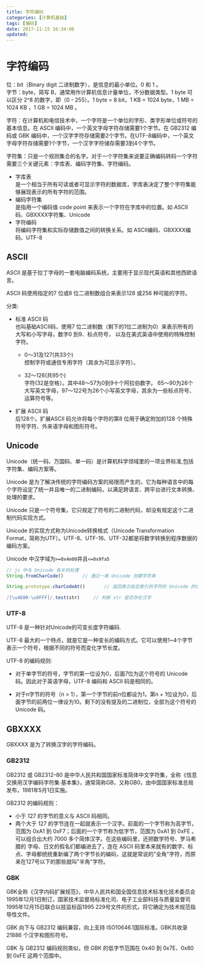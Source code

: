 ```yaml
---
title: 字符编码
categories: [计算机基础]
tags: [编码]
date: 2017-11-15 16:34:08
updated:
---
```


# 字符编码
位：bit（Binary digit 二进制数字），是信息的最小单位。0 和 1 。  
字节：byte，简写 B，通常用作计算机信息计量单位，不分数据类型。1 byte 可以区分 2^8 的数字，即（0 - 255）。1 byte = 8 bit，1 KB = 1024 byte，1 MB = 1024  KB ，1 GB = 1024 MB 。

字符：在计算机和电信技术中，一个字符是一个单位的字形、类字形单位或符号的基本信息。在 ASCII 编码中，一个英文字母字符存储需要1个字节。在 GB2312 编码或 GBK 编码中，一个汉字字符存储需要2个字节。在UTF-8编码中，一个英文字母字符存储需要1个字节，一个汉字字符储存需要3到4个字节。

字符集：只是一个规则集合的名字。对于一个字符集来说要正确编码转码一个字符需要三个关键元素：字库表、编码字符集、字符编码。
* 字库表  
    是一个相当于所有可读或者可显示字符的数据库，字库表决定了整个字符集能够展现表示的所有字符的范围。
* 编码字符集  
    是指用一个编码值 code point 来表示一个字符在字库中的位置。如 ASCII码、GBXXXX字符集、Unicode
* 字符编码   
    将编码字符集和实际存储数值之间的转换关系。如 ASCII编码、GBXXXX编码、UTF-8

## ASCII    
ASCII 是基于拉丁字母的一套电脑编码系统，主要用于显示现代英语和其他西欧语言。

ASCII 码使用指定的7 位或8 位二进制数组合来表示128 或256 种可能的字符。

分类:
* 标准 ASCII 码  
也叫基础ASCII码，使用7 位二进制数（剩下的1位二进制为0）来表示所有的大写和小写字母，数字0 到9、标点符号， 以及在美式英语中使用的特殊控制字符。
    * 0～31及127(共33个)   
    控制字符或通信专用字符（其余为可显示字符）。

    * 32～126(共95个)  
    字符(32是空格）。其中48～57为0到9十个阿拉伯数字。
65～90为26个大写英文字母，97～122号为26个小写英文字母，其余为一些标点符号、运算符号等。

* 扩展 ASCII 码   
后128个。扩展ASCII 码允许将每个字符的第8 位用于确定附加的128 个特殊符号字符、外来语字母和图形符号。

## Unicode
Unicode（统一码、万国码、单一码）是计算机科学领域里的一项业界标准,包括字符集、编码方案等。

Unicode 是为了解决传统的字符编码方案的局限而产生的，它为每种语言中的每个字符设定了统一并且唯一的二进制编码，以满足跨语言、跨平台进行文本转换、处理的要求。

Unicode 只是一个符号集，它只规定了符号的二进制代码，却没有规定这个二进制代码实现方式。

Unicode 的实现方式称为Unicode转换格式（Unicode Transformation Format，简称为UTF）。UTF-8、UTF-16、UTF-32都是将数字转换到程序数据的编码方案。

Unicode 中汉字域为`>=0x4e00`并且`<=0x9fa5`
```js
// js 中与 Unicode 有关的处理
String.fromCharCode()       // 通过一串 Unicode 创建字符串

String.prototype.charCodeAt()       // 返回表示给定索引的字符的 Unicode 的值

/[\u4E00-\u9FFF]/.test(str)     // 判断 str 是否存在汉字
```

### UTF-8  
UTF-8 是一种针对Unicode的可变长度字符编码.

UTF-8 最大的一个特点，就是它是一种变长的编码方式。它可以使用1~4个字节表示一个符号，根据不同的符号而变化字节长度。

UTF-8 的编码规则:
* 对于单字节的符号，字节的第一位设为0，后面7位为这个符号的 Unicode 码。因此对于英语字母，UTF-8 编码和 ASCII 码是相同的。

* 对于n字节的符号（n > 1），第一个字节的前n位都设为1，第n + 1位设为0，后面字节的前两位一律设为10。剩下的没有提及的二进制位，全部为这个符号的 Unicode 码。

## GBXXXX
GBXXXX 是为了转换汉字的字符编码。  

### GB2312
GB2312 或 GB2312–80 是中华人民共和国国家标准简体中文字符集，全称《信息交换用汉字编码字符集·基本集》，通常简称GB，又称GB0，由中国国家标准总局发布，1981年5月1日实施。

GB2312 的编码规则：
* 小于 127 的字节的意义与 ASCII 码相同。
* 两个大于 127 的字节连在一起就表示一个汉字。前面的一个字节称为高字节，范围为 0xA1 到 0xF7；后面的一个字节称为低字节，范围为 0xA1 到 0xFE 。可以组合出大约 7000 多个简体汉字。在这些编码里，还把数学符号、罗马希腊的 字母、日文的假名们都编进去了，连在 ASCII 码里本来就有的数字、标点、字母都统统重新编了两个字节长的编码，这就是常说的"全角"字符，而原来在127号以下的那些就叫"半角"字符。

### GBK    
GBK全称《汉字内码扩展规范》，中华人民共和国全国信息技术标准化技术委员会1995年12月1日制订，国家技术监督局标准化司、电子工业部科技与质量监督司1995年12月15日联合以技监标函1995 229号文件的形式，将它确定为技术规范指导性文件。

GBK 向下与 GB2312 编码兼容，向上支持 ISO10646.1国际标准。GBK共收录 21886 个汉字和图形符号。

GBK 与 GB2312 编码规则类似，但 GBK 的低字节范围在 0x40 到 0x7E、0x80 到 0xFE 这两个范围中。 